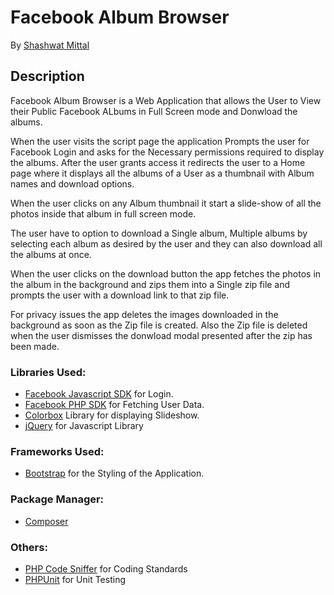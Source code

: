 # Facebook Album Browser


By [Shashwat Mittal](http://www.shashwatmittal.com)

## Description

Facebook Album Browser is a Web Application that allows the User to View their Public Facebook ALbums in Full Screen mode and Donwload the albums.


When the user visits the script page the application Prompts the user for Facebook Login and asks for the Necessary permissions required to display the albums.
After the user grants access it redirects the user to a Home page where it displays all the albums of a User as a thumbnail with Album names and download options.

When the user clicks on any Album thumbnail it start a slide-show of all the photos inside that album in full screen mode.

The user have to option to download a Single album, Multiple albums by selecting each album as desired by the user and they can also download all the albums at once.

When the user clicks on the download button the app fetches the photos in the album in the background and zips them into a Single zip file and prompts the user with a download link to that zip file.

For privacy issues the app deletes the images downloaded in the background as soon as the Zip file is created. Also the Zip file is deleted when the user dismisses the donwload modal presented after the zip has been made.

### Libraries Used:

* [Facebook Javascript SDK](https://developers.facebook.com/docs/javascript) for Login.
* [Facebook PHP SDK](https://developers.facebook.com/docs/reference/php/) for Fetching User Data.
* [Colorbox](http://www.jacklmoore.com/colorbox/) Library for displaying Slideshow.
* [jQuery](https://jquery.com/) for Javascript Library

### Frameworks Used:

* [Bootstrap](http://getbootstrap.com/) for the Styling of the Application.

### Package Manager:

* [Composer](https://getcomposer.org/)

### Others:

* [PHP Code Sniffer](https://github.com/squizlabs/PHP_CodeSniffer) for Coding Standards
* [PHPUnit](https://phpunit.de/) for Unit Testing

